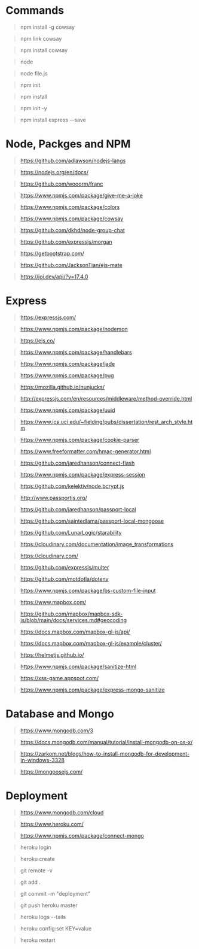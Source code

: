 # Commands

> npm install -g cowsay

> npm link cowsay

> npm install cowsay

> node

> node file.js

> npm init

> npm install

> npm init -y

> npm install express --save


# Node, Packges and NPM

> https://github.com/adlawson/nodejs-langs

> https://nodejs.org/en/docs/

> https://github.com/wooorm/franc

> https://www.npmjs.com/package/give-me-a-joke

> https://www.npmjs.com/package/colors

> https://www.npmjs.com/package/cowsay

> https://github.com/dkhd/node-group-chat

> https://github.com/expressjs/morgan

> https://getbootstrap.com/

> https://github.com/JacksonTian/ejs-mate

> https://joi.dev/api/?v=17.4.0


# Express

> https://expressjs.com/

> https://www.npmjs.com/package/nodemon

> https://ejs.co/

> https://www.npmjs.com/package/handlebars

> https://www.npmjs.com/package/jade

> https://www.npmjs.com/package/pug

> https://mozilla.github.io/nunjucks/

> http://expressjs.com/en/resources/middleware/method-override.html

> https://www.npmjs.com/package/uuid

> https://www.ics.uci.edu/~fielding/pubs/dissertation/rest_arch_style.htm

> https://www.npmjs.com/package/cookie-parser

> https://www.freeformatter.com/hmac-generator.html

> https://github.com/jaredhanson/connect-flash

> https://www.npmjs.com/package/express-session

> https://github.com/kelektiv/node.bcrypt.js

> http://www.passportjs.org/

> https://github.com/jaredhanson/passport-local

> https://github.com/saintedlama/passport-local-mongoose

> https://github.com/LunarLogic/starability

> https://cloudinary.com/documentation/image_transformations

> https://cloudinary.com/

> https://github.com/expressjs/multer

> https://github.com/motdotla/dotenv 

> https://www.npmjs.com/package/bs-custom-file-input

> https://www.mapbox.com/

> https://github.com/mapbox/mapbox-sdk-js/blob/main/docs/services.md#geocoding

> https://docs.mapbox.com/mapbox-gl-js/api/

> https://docs.mapbox.com/mapbox-gl-js/example/cluster/

> https://helmetjs.github.io/

> https://www.npmjs.com/package/sanitize-html

> https://xss-game.appspot.com/

> https://www.npmjs.com/package/express-mongo-sanitize


# Database and Mongo

> https://www.mongodb.com/3

> https://docs.mongodb.com/manual/tutorial/install-mongodb-on-os-x/

> https://zarkom.net/blogs/how-to-install-mongodb-for-development-in-windows-3328

> https://mongoosejs.com/


# Deployment

> https://www.mongodb.com/cloud 

> https://www.heroku.com/

> https://www.npmjs.com/package/connect-mongo

> heroku login

> heroku create

> git remote -v

> git add .

> git commit -m "deployment"

> git push heroku master

> heroku logs --tails

> heroku config:set KEY=value

> heroku restart

